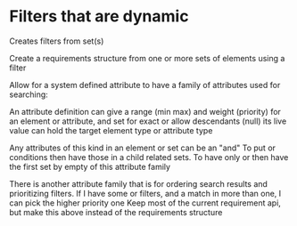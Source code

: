 # Filters that are dynamic

Creates filters from set(s)

Create a requirements structure from one or more sets of elements using a filter

Allow for a system defined attribute to have a family of attributes used for searching:

An attribute definition can give a range (min max) and weight (priority) for an element or attribute, and set for exact or allow descendants (null)
its live value can hold the target element type or attribute type

Any attributes of this kind in an element or set can be an "and"
To put or conditions then have those in a child related sets. To have only or then have the first set by empty of this attribute family

There is another attribute family that is for ordering search results and prioritizing filters. If I have some or filters, and a match in more than one, I can pick the higher priority one
Keep most of the current requirement api, but make this above instead of the requirements structure

